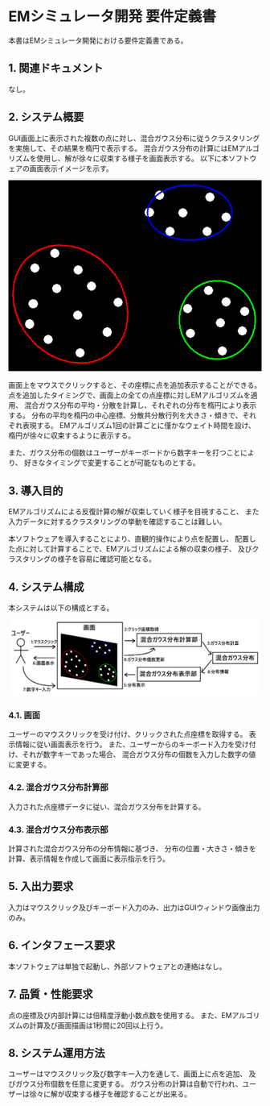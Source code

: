 # EMシミュレータ開発 要件定義書
本書はEMシミュレータ開発における要件定義書である。

## 1. 関連ドキュメント
なし。

## 2. システム概要
GUI画面上に表示された複数の点に対し、混合ガウス分布に従うクラスタリングを実施して、その結果を楕円で表示する。
混合ガウス分布の計算にはEMアルゴリズムを使用し、解が徐々に収束する様子を画面表示する。
以下に本ソフトウェアの画面表示イメージを示す。

![](https://github.com/fermiumbay/EMsimulator/blob/master/document/1_%E8%A6%81%E4%BB%B6%E5%AE%9A%E7%BE%A9/image1.png)

画面上をマウスでクリックすると、その座標に点を追加表示することができる。
点を追加したタイミングで、画面上の全ての点座標に対しEMアルゴリズムを適用、
混合ガウス分布の平均・分散を計算し、それぞれの分布を楕円により表示する。
分布の平均を楕円の中心座標、分散共分散行列を大きさ・傾きで、それぞれ表現する。
EMアルゴリズム1回の計算ごとに僅かなウェイト時間を設け、楕円が徐々に収束するように表示する。

また、ガウス分布の個数はユーザーがキーボードから数字キーを打つことにより、
好きなタイミングで変更することが可能なものとする。

## 3. 導入目的
EMアルゴリズムによる反復計算の解が収束していく様子を目視すること、
また入力データに対するクラスタリングの挙動を確認することは難しい。

本ソフトウェアを導入することにより、直観的操作により点を配置し、
配置した点に対して計算することで、EMアルゴリズムによる解の収束の様子、
及びクラスタリングの様子を容易に確認可能となる。

## 4. システム構成
本システムは以下の構成とする。

![image2](https://github.com/fermiumbay/EMsimulator/blob/master/document/1_%E8%A6%81%E4%BB%B6%E5%AE%9A%E7%BE%A9/image2.png)

### 4.1. 画面
ユーザーのマウスクリックを受け付け、クリックされた点座標を取得する。
表示情報に従い画面表示を行う。
また、ユーザーからのキーボード入力を受け付け、それが数字キーであった場合、
混合ガウス分布の個数を入力した数字の値に変更する。

### 4.2. 混合ガウス分布計算部
入力された点座標データに従い、混合ガウス分布を計算する。

### 4.3. 混合ガウス分布表示部
計算された混合ガウス分布の分布情報に基づき、
分布の位置・大きさ・傾きを計算、表示情報を作成して画面に表示指示を行う。

## 5. 入出力要求
入力はマウスクリック及びキーボード入力のみ、出力はGUIウィンドウ画像出力のみ。

## 6. インタフェース要求
本ソフトウェアは単独で起動し、外部ソフトウェアとの連絡はなし。

## 7. 品質・性能要求
点の座標及び内部計算には倍精度浮動小数点数を使用する。
また、EMアルゴリズムの計算及び画面描画は1秒間に20回以上行う。

## 8. システム運用方法
ユーザーはマウスクリック及び数字キー入力を通して、画面上に点を追加、
及びガウス分布個数を任意に変更する。
ガウス分布の計算は自動で行われ、ユーザーは徐々に解が収束する様子を確認することが出来る。
